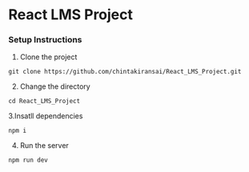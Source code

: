# React LMS Project

### Setup Instructions
1. Clone the project
```
git clone https://github.com/chintakiransai/React_LMS_Project.git
```
2. Change the directory
```
cd React_LMS_Project 
```
3.Insatll dependencies
```
npm i
```
4. Run the server
```
npm run dev
```
